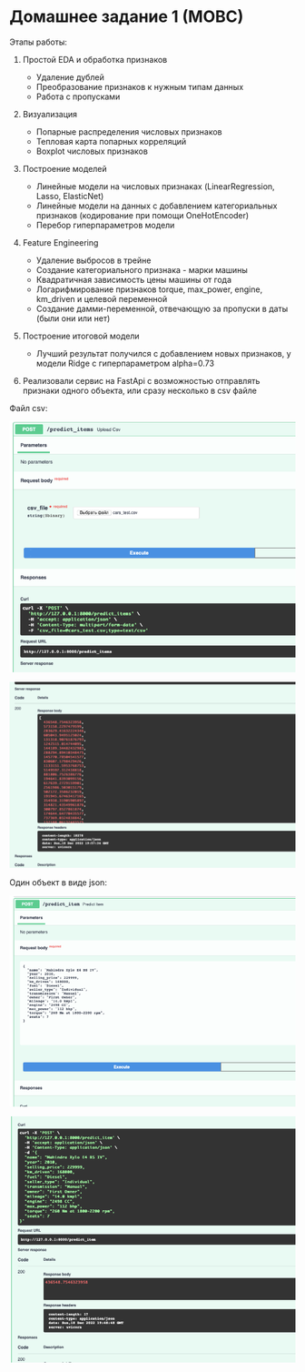 # Домашнее задание 1 (МОВС)

Этапы работы:

1) Простой EDA и обработка признаков
   
   - Удаление дублей
   - Преобразование признаков к нужным типам данных
   - Работа с пропусками

2) Визуализация

    - Попарные распределения числовых признаков
    - Тепловая карта попарных корреляций
    - Boxplot числовых признаков

3) Построение моделей

    - Линейные модели на числовых признаках (LinearRegression, Lasso, ElasticNet)
    - Линейные модели на данных с добавлением категориальных признаков (кодирование при помощи OneHotEncoder)
    - Перебор гиперпараметров модели

4) Feature Engineering

    - Удаление выбросов в трейне
    - Создание категориального признака - марки машины
    - Квадратичная зависимость цены машины от года
    - Логарифмирование признаков torque, max_power, engine, km_driven и целевой переменной
    - Создание дамми-переменной, отвечающую за пропуски в даты (были они или нет)

5) Построение итоговой модели 

   - Лучший результат получился с добавлением новых признаков, у модели Ridge с гиперпараметром alpha=0.73

6) Реализовали сервис на FastApi с возможностью отправлять признаки одного объекта, или сразу несколько в csv файле

Файл csv:

![img.png](screenshots/img.png)

![img_1.png](screenshots/img_1.png)

Один объект в виде json:

![img_2.png](screenshots/img_2.png)

![img_3.png](screenshots/img_3.png)

